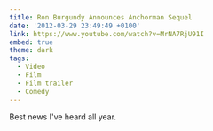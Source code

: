 ```yaml
---
title: Ron Burgundy Announces Anchorman Sequel
date: '2012-03-29 23:49:49 +0100'
link: https://www.youtube.com/watch?v=MrNA7RjU91I
embed: true
theme: dark
tags:
  - Video
  - Film
  - Film trailer
  - Comedy
---
```

Best news I've heard all year.
